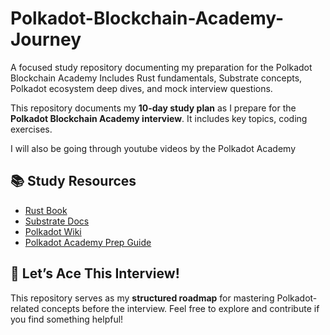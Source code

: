 # Polkadot-Blockchain-Academy-Journey
A focused study repository documenting my preparation for the Polkadot Blockchain Academy Includes Rust fundamentals, Substrate concepts, Polkadot ecosystem deep dives, and mock interview questions.

This repository documents my **10-day study plan** as I prepare for the **Polkadot Blockchain Academy interview**. It includes key topics, coding exercises.

I will also be going through youtube videos by the Polkadot Academy

## 📚 Study Resources
- [Rust Book](https://doc.rust-lang.org/book/)
- [Substrate Docs](https://docs.substrate.io/)
- [Polkadot Wiki](https://wiki.polkadot.network/)
- [Polkadot Academy Prep Guide](https://academy.polkadot.network/)

## 🚀 Let’s Ace This Interview!
This repository serves as my **structured roadmap** for mastering Polkadot-related concepts before the interview. Feel free to explore and contribute if you find something helpful!
